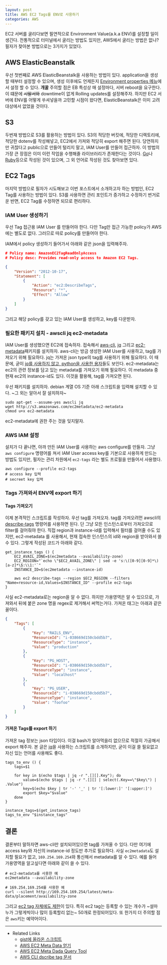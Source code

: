 ```yaml
---
layout: post
title: AWS EC2 Tags를 ENV로 사용하기
categories: AWS
---
```


EC2 서버를 굴리다보면 필연적으로 Environment Value(a.k.a ENV)를 설정할 일이 생긴다. 전통적으로 터미널에서 굴리는 방법도 있지만, AWS에서 굴리는 방법은 없나? 필자가 찾아본 방법으로는 3가지가 있었다.

## AWS ElasticBeanstalk

우선 첫번째로 AWS ElasticBeanstalk을 사용하는 방법이 있다. application을 생성할 때부터 설정할 수 있으며, 생성 이후에도 언제든지  [Environment properties 메뉴](https://docs.aws.amazon.com/ko_kr/elasticbeanstalk/latest/dg/environments-cfg-softwaresettings.html#environments-cfg-softwaresettings-console)에서 설정 할 수 있다. **개꿀** 주의할 점은 EB 특성상 매 설정마다, 서버 reboot을 요구한다. 이 떄문에 ~~시말서와~~ downtime이 없게 Rolling updates를 설정해주자. 하지만 EC2 서버에 ENV를 어떻게 쑤셔넣을까 고민할 시점이 왔다면, ElasticBeanstalk은 이미 고려대상에서 없었을 것이다.

## S3

두번재 방법으로 S3를 활용하는 방법이 있다. S3의 적당한 버킷에, 적당한 디렉토리에, 적당한 dotenv를 작성해넣고, EC2에서 가져와 적당히 export 해주면 된다. 당연하지만 귀찮다고 public으로 만들어 털리지 말고, IAM User를 만들어 접근하자. 이 방법의 가장 큰 장점은 이미 이런 작업을 수행해줄 라이브러리가 존재한다는 것이다. [Go](https://github.com/sachaos/s3env)나 [Ruby](https://github.com/the40san/dotenv-s3)등으로 작성된 것이 있으며, 그 외 언어로 작성된 것도 찾아보면 있다.

## EC2 Tags

마지막 방법으로 필자가 시도해보고 이번 포스트에서 소개하고자 하는 방법인, EC2 Tag를 사용하는 방법이 있다.
S3를 사용하면 관리 포인트가 증가하고 수정하기 번거로운 반면, EC2 Tag를 수정하면 되므로 편리하다.

### IAM User 생성하기

우선 Tag 접근용 IAM User 를 만들어야 한다. 다만 Tag만 접근 가능한 policy가 AWS에는 별도로 없다. 그러므로 따로 policy를 만들어야 한다.

IAM에서 policy 생성하기 들어가서 아래와 같은 json을 입력해주자.

```json
# Policy name: AmazonEC2TagReadOnlyAccess
# Policy desc: Provides read-only access to Amazon EC2 Tags.

{
    "Version": "2012-10-17",
    "Statement": [
        {
            "Action": "ec2:DescribeTags",
            "Resource": "*",
            "Effect": "Allow"
        }
    ]
}
```

그리고 해당 policy를 갖고 있는 IAM User를 생성하고, key를 다운받자.

### 필요한 패키지 설치 - awscli jq ec2-metadata

IAM User를 생성했으면 EC2에 접속하자. 접속해서 [aws-cli](https://github.com/aws/aws-cli), [jq](https://github.com/stedolan/jq) 그리고 [ec2-metadata](https://aws.amazon.com/ko/code/ec2-instance-metadata-query-tool/)패키지를 설치하자. aws-cli는 방금 생성한 IAM User를 사용하고, tag를 가져오기 위해 필요하다. jq는 가져온 json type의 tag를 사용하기 위해 필요하다. 이 때문에, 굳이 [jq를 사용하지 않고, python을 사용한 용자](https://gist.github.com/marcellodesales/a890b8ca240403187269#gistcomment-2358609)들도 보인다. ec2-metadata는 ec2의 관련 정보를 담고 있는 metadata를 가져오기 위해 필요하다. 이 metadata 중 현재 ec2의 instance-id도 있다. 이것을 활용해, tag를 가져오면 된다.

우선 패키지를 설치하자. debian 계열 OS 기준 아래 스크립트을 입력해 설치할 수 있다. ~그 외는 알아서 잘 설치하자~

```shell
sudo apt-get --assume-yes awscli jq
wget http://s3.amazonaws.com/ec2metadata/ec2-metadata
chmod u+x ec2-metadata
```

ec2-metadata에 권한 주는 것을 잊지말자.

### AWS IAM 설정

설치가 다 끝나면, 아까 만든 IAM User를 사용하는 aws configure를 만들자. 그냥 `aws configure` 명령어를 쳐서 IAM User access key를 기본으로 사용하게 만드는 방법도 있지만, 필자는 관리 차원에서 `ec2-tags` 라는 별도 프로필을 만들어서 사용했다.

```shell
aws configure --profile ec2-tags
# access key 입력
# secreet key 입력
```

### Tags 가져와서 ENV에 export 하기

#### Tags 가져오기

이제 본격적인 스크립트를 작성하자. 우선 tag를 가져오자. tag를 가져오려먼 awscli의 [describe-tags](https://docs.aws.amazon.com/cli/latest/reference/ec2/describe-tags.html) 명령어를 사용하면 된다. 단 그냥 모든 인스턴스로부터 가져오므로 filter를 걸어줘야 한다. 직접 region과 instance-id를 입력해서 필터를 걸어줄 수도 있지만, ec2-metadata 를 사용해서, 현재 접속한 인스턴스의 id와 region을 받아와서 쓸 수 있다. 그렇게 작성된 코드가 아래와 같다.

```shell
get_instance_tags () {
    EC2_AVAIL_ZONE=$(ec2metadata --availability-zone)
    EC2_REGION="`echo \"$EC2_AVAIL_ZONE\" | sed -e 's:\([0-9][0-9]*\)[a-z]*\$:\\1:'`"
    INSTANCE_ID=$(ec2metadata --instance-id)

    aws ec2 describe-tags --region $EC2_REGION --filters "Name=resource-id,Values=$INSTANCE_ID" --profile ec2-tags
}
```

사실 ec2-metadata로는 region을 알 수 없다. 하지만 가용영역은 알 수 있으므로, 가져와서 뒤에 붙은 zone 명을 regex로 제거해서 써먹는거다. 가져온 태그는 아래과 같은 꼴이다.

```json
{
    "Tags": [
        {
            "Key": "RAILS_ENV",
            "ResourceId": "i-038669d150cbdd5b7",
            "ResourceType": "instance",
            "Value": "production"
        },
        {
            "Key": "PG_HOST",
            "ResourceId": "i-038669d150cbdd5b7",
            "ResourceType": "instance",
            "Value": "localhost"
        },
        {
            "Key": "PG_USER",
            "ResourceId": "i-038669d150cbdd5b7",
            "ResourceType": "instance",
            "Value": "foofoo"
        }
    ]
}
```

#### 가져온 Tags를 export 하기

가져온 tag 정보는 json 타입이다. 이걸 bash가 알아먹을리 없으므로 적절히 가공해서 export 해주자. 본 글은 [jq](https://stedolan.github.io/jq/)을 사용하는 스크립트를 소개하지만, 굳이 이걸 쓸 필요없고 자신 있는 언어를 사용해도 좋다.

```shell
tags_to_env () {
    tags=$1

    for key in $(echo $tags | jq -r ".[][].Key"); do
        value=$(echo $tags | jq -r ".[][] | select(.Key==\"$key\") | .Value")
        key=$(echo $key | tr '-' '_' | tr '[:lower:]' '[:upper:]')
        export $key="$value"
    done
}

instance_tags=$(get_instance_tags)
tags_to_env "$instance_tags"
```

## 결론

결론부터 말하자면 aws-cli만 설치되어있으면 tag를 가져올 수 있다. 다만 여기에 access key와 자신의 instance-id 정도만 추가로 필요하다. 사실 `ec2metadata`도 설치할 필요가 없고, `169.254.169.254`와 통신해서 metadata를 알 수 있다. 예를 들어 가용영역을 알고싶다면 아래와 같이 쓸 수 있다.

```shell
# ec2-metadata를 사용한 예
ec2metadata --availability-zone

# 169.254.169.254를 사용한 예
curl --silent http://169.254.169.254/latest/meta-data/placement/availability-zone
```

그리고 [ec2 tag 자체에도 제한](https://docs.aws.amazon.com/ko_kr/AWSEC2/latest/UserGuide/Using_Tags.html#tag-restrictions)이 있다. 특히 ec2 tag는 등록할 수 있는 개수가 ~설마 누가 그렇게씩이나 많이 등록할리 없는~ 50개로 한정되어있다. 또 한가지 더 주의할 점은 `aws`키는 예약어이다.

---

* Related Links
  * [gist에 올라온 스크립트](https://gist.github.com/marcellodesales/a890b8ca240403187269#gistcomment-2358609)
  * [AWS EC2 Meta Data 얻기](https://docs.aws.amazon.com/ko_kr/AWSEC2/latest/UserGuide/ec2-instance-metadata.html#instancedata-data-retrieval)
  * [AWS EC2 Meta Dada Query Tool](https://aws.amazon.com/ko/code/ec2-instance-metadata-query-tool/)
  * [AWS CLI dscribe tag 문서](https://docs.aws.amazon.com/cli/latest/reference/ec2/describe-tags.html)

